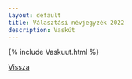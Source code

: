 ```yaml
---
layout: default
title: Választási névjegyzék 2022
description: Vaskút
---
```


{% include Vaskuut.html %}

[Vissza](./)